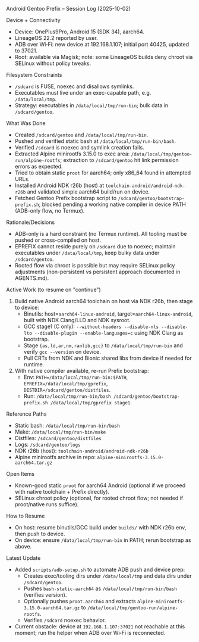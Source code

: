 Android Gentoo Prefix – Session Log (2025-10-02)

Device + Connectivity
- Device: OnePlus9Pro, Android 15 (SDK 34), aarch64.
- LineageOS 22.2 reported by user.
- ADB over Wi‑Fi: new device at 192.168.1.107; initial port 40425, updated to 37021.
- Root: available via Magisk; note: some LineageOS builds deny chroot via SELinux without policy tweaks.

Filesystem Constraints
- `/sdcard` is FUSE, noexec and disallows symlinks.
- Executables must live under an exec-capable path, e.g. `/data/local/tmp`.
- Strategy: executables in `/data/local/tmp/run-bin`; bulk data in `/sdcard/gentoo`.

What Was Done
- Created `/sdcard/gentoo` and `/data/local/tmp/run-bin`.
- Pushed and verified static bash at `/data/local/tmp/run-bin/bash`.
- Verified `/sdcard` is noexec and symlink creation fails.
- Extracted Alpine minirootfs 3.15.0 to exec area: `/data/local/tmp/gentoo-run/alpine-rootfs`; extraction to `/sdcard/gentoo` hit link permission errors as expected.
- Tried to obtain static `proot` for aarch64; only x86_64 found in attempted URLs.
- Installed Android NDK r26b (host) at `toolchain-android/android-ndk-r26b` and validated simple aarch64 build/run on device.
- Fetched Gentoo Prefix bootstrap script to `/sdcard/gentoo/bootstrap-prefix.sh`; blocked pending a working native compiler in device PATH (ADB-only flow, no Termux).

Rationale/Decisions
- ADB-only is a hard constraint (no Termux runtime). All tooling must be pushed or cross-compiled on host.
- EPREFIX cannot reside purely on `/sdcard` due to noexec; maintain executables under `/data/local/tmp`, keep bulky data under `/sdcard/gentoo`.
- Rooted flow via chroot is possible but may require SELinux policy adjustments (non-persistent vs persistent approach documented in AGENTS.md).

Active Work (to resume on "continue")
1) Build native Android aarch64 toolchain on host via NDK r26b, then stage to device:
   - Binutils: host=`aarch64-linux-android`, target=`aarch64-linux-android`, built with NDK Clang/LLD and NDK sysroot.
   - GCC stage1 (C only): `--without-headers --disable-nls --disable-lto --disable-plugin --enable-languages=c` using NDK Clang as bootstrap.
   - Stage `{as,ld,ar,nm,ranlib,gcc}` to `/data/local/tmp/run-bin` and verify `gcc --version` on device.
   - Pull CRTs from NDK and Bionic shared libs from device if needed for runtime.
2) With native compiler available, re-run Prefix bootstrap:
   - Env: `PATH=/data/local/tmp/run-bin:$PATH`, `EPREFIX=/data/local/tmp/gprefix`, `DISTDIR=/sdcard/gentoo/distfiles`.
   - Run: `/data/local/tmp/run-bin/bash /sdcard/gentoo/bootstrap-prefix.sh /data/local/tmp/gprefix stage1`.

Reference Paths
- Static bash: `/data/local/tmp/run-bin/bash`
- Make: `/data/local/tmp/run-bin/make`
- Distfiles: `/sdcard/gentoo/distfiles`
- Logs: `/sdcard/gentoo/logs`
- NDK r26b (host): `toolchain-android/android-ndk-r26b`
- Alpine minirootfs archive in repo: `alpine-minirootfs-3.15.0-aarch64.tar.gz`

Open Items
- Known-good static `proot` for aarch64 Android (optional if we proceed with native toolchain + Prefix directly).
- SELinux chroot policy (optional, for rooted chroot flow; not needed if proot/native runs suffice).

How to Resume
- On host: resume binutils/GCC build under `builds/` with NDK r26b env, then push to device.
- On device: ensure `/data/local/tmp/run-bin` in PATH; rerun bootstrap as above.

Latest Update
- Added `scripts/adb-setup.sh` to automate ADB push and device prep:
  - Creates exec/tooling dirs under `/data/local/tmp` and data dirs under `/sdcard/gentoo`.
  - Pushes `bash-static-aarch64` as `/data/local/tmp/run-bin/bash` (verifies version).
  - Optionally pushes `proot.aarch64` and extracts `alpine-minirootfs-3.15.0-aarch64.tar.gz` to `/data/local/tmp/gentoo-run/alpine-rootfs`.
  - Verifies `/sdcard` noexec behavior.
- Current obstacle: device at `192.168.1.107:37021` not reachable at this moment; run the helper when ADB over Wi‑Fi is reconnected.
